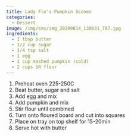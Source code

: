 ```yaml
---
title: Lady Flo's Pumpkin Scones
categories:
  - Dessert
image: /img/cms/img_20200814_130631_787.jpg
ingredients:
  - 1 tbsp butter
  - 1/2 cup sugar
  - 1/4 tsp salt
  - 1 egg
  - 1 cup mashed pumpkin (cold)
  - 2 cups SR flour
---
```

1. Preheat oven 225-250C
2. Beat butter, sugar and salt
3. Add egg and mix
4. Add pumpkin and mix
5. Stir flour until combined
6. Turn onto floured board and cut into squares
7. Place on tray on top shelf for 15-20min
8. Serve hot with butter